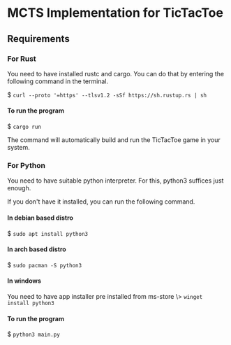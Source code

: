 # MCTS Implementation for TicTacToe

## Requirements

### For Rust
You need to have installed rustc and cargo.
You can do that by entering the following command in the terminal.

$ `curl --proto '=https' --tlsv1.2 -sSf https://sh.rustup.rs | sh`

#### To run the program

$ `cargo run`

The command will automatically build and run the TicTacToe game in your system.

### For Python 
You need to have suitable python interpreter.
For this, python3 suffices just enough.

If you don't have it installed, you can run the following command.
#### In debian based distro
$ `sudo apt install python3`

#### In arch based distro
$ `sudo pacman -S python3`

#### In windows 
You need to have app installer pre installed from ms-store
\\> `winget install python3`

#### To run the program
$ `python3 main.py`